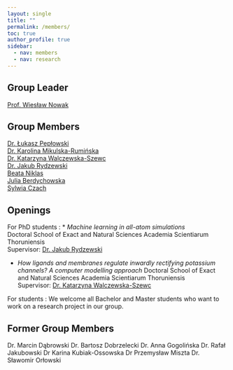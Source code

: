 ```yaml
---
layout: single
title: ""
permalink: /members/
toc: true
author_profile: true
sidebar:
  - nav: members
  - nav: research
---
```

Group Leader
--------

[Prof. Wiesław Nowak](wn)  

Group Members
--------

[Dr. Łukasz Pepłowski](lp)  
[Dr. Karolina Mikulska-Rumińska](kmr)  
[Dr. Katarzyna Walczewska-Szewc](kws)  
[Dr. Jakub Rydzewski](jr)  
[Beata Niklas](bn)  
[Julia Berdychowska](jb)  
[Sylwia Czach](sc)  


Openings
--------

For PhD students
:  * *Machine learning in all-atom simulations*  
    Doctoral School of Exact and Natural Sciences Academia Scientiarum Thoruniensis  
    Supervisor: [Dr. Jakub Rydzewski](/members/jr/)


   * *How ligands and membranes regulate inwardly rectifying potassium channels? A computer modelling approach*
     Doctoral School of Exact and Natural Sciences Academia Scientiarum Thoruniensis  
     Supervisor: [Dr. Katarzyna Walczewska-Szewc](/members/kws/)


For students
:     We welcome all Bachelor and Master students who want to work on a research project in our group.  

Former Group Members
--------


Dr. Marcin Dąbrowski
Dr. Bartosz Dobrzelecki
Dr. Anna Gogolińska 
Dr. Rafał Jakubowski
Dr Karina Kubiak-Ossowska
Dr Przemysław Miszta
Dr. Sławomir Orłowski
